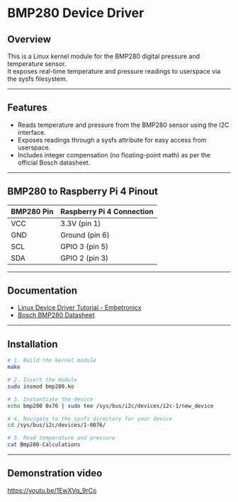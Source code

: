 # BMP280 Device Driver

## Overview

This is a Linux kernel module for the BMP280 digital pressure and temperature sensor.  
It exposes real-time temperature and pressure readings to userspace via the sysfs filesystem.

---

## Features

- Reads temperature and pressure from the BMP280 sensor using the I2C interface.
- Exposes readings through a sysfs attribute for easy access from userspace.
- Includes integer compensation (no floating-point math) as per the official Bosch datasheet.

---

## BMP280 to Raspberry Pi 4 Pinout

| BMP280 Pin | Raspberry Pi 4 Connection |
|------------|---------------------------|
| VCC        | 3.3V (pin 1)              |
| GND        | Ground (pin 6)            |
| SCL        | GPIO 3 (pin 5)            |
| SDA        | GPIO 2 (pin 3)            |

---

## Documentation

- [Linux Device Driver Tutorial - Embetronicx](https://embetronicx.com/tutorials/linux/device-drivers/linux-device-driver-part-1-introduction/)
- [Bosch BMP280 Datasheet](https://www.bosch-sensortec.com/products/environmental-sensors/pressure-sensors/bmp280/)

---

## Installation

```bash
# 1. Build the kernel module
make

# 2. Insert the module
sudo insmod bmp280.ko

# 3. Instantiate the device
echo bmp280 0x76 | sudo tee /sys/bus/i2c/devices/i2c-1/new_device

# 4. Navigate to the sysfs directory for your device
cd /sys/bus/i2c/devices/1-0076/

# 5. Read temperature and pressure
cat Bmp280-Calculations
```

---

## Demonstration video

https://youtu.be/1EwXVq_9rCo